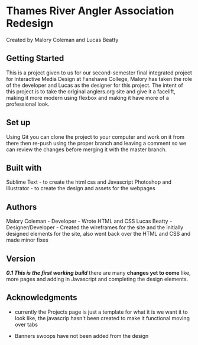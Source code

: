 # Thames River Angler Association Redesign
Created by Malory Coleman and Lucas Beatty

## Getting Started

This is a project given to us for our second-semester final integrated project for Interactive Media Design at Fanshawe College, Malory has taken the role of the developer and Lucas as the designer for this project. The intent of this project is to take the original anglers.org site and give it a facelift, making it more modern using flexbox and making it have more of a professional look.

## Set up

Using Git you can clone the project to your computer and work on it from there then re-push using the proper branch and leaving a comment so we can review the changes before merging it with the master branch.

## Built with

Sublime Text - to create the html css and Javascript
Photoshop and Illustrator - to create the design and assets for the webpages

## Authors

Malory Coleman - Developer - Wrote HTML and CSS
Lucas Beatty - Designer/Developer - Created the wireframes for the site and the initially designed elements for the site, also went back over the HTML and CSS and made minor fixes

## Version

***0.1 This is the first working build*** there are many **changes yet to come** like, more pages and adding in Javascript and completing the design elements.

## Acknowledgments

* currently the Projects page is just a template for what it is we want it to look like, the javascrip hasn't been created to make it functional moving over tabs

* Banners swoops have not been added from the design



